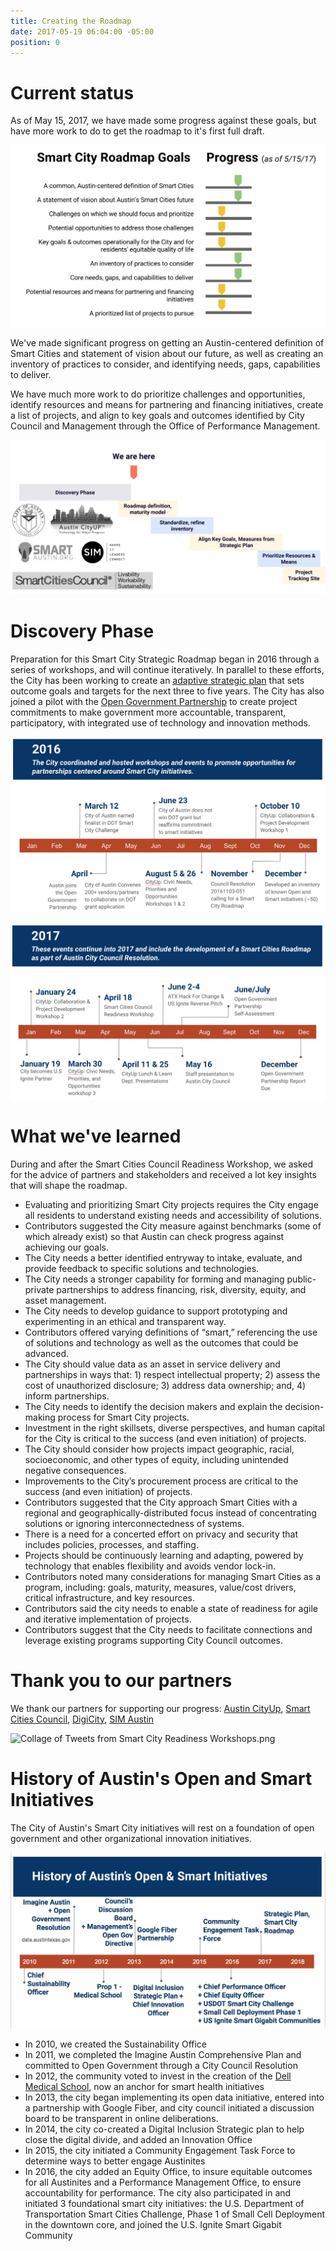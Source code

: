```yaml
---
title: Creating the Roadmap
date: 2017-05-19 06:04:00 -05:00
position: 0
---
```


# Current status

As of May 15, 2017, we have made some progress against these goals, but have more work to do to get the roadmap to it's first full draft.

![Smart City Roadmap Goal - Progress.png](/uploads/Smart%20City%20Roadmap%20Goal%20-%20Progress.png)

We've made significant progress on getting an Austin-centered definition of Smart Cities and statement of vision about our future, as well as creating an inventory of practices to consider, and identifying needs, gaps, capabilities to deliver.

We have much more work to do prioritize challenges and opportunities, identify resources and means for partnering and financing initiatives, create a list of projects, and align to key goals and outcomes identified by City Council and Management through the Office of Performance Management.

![Smart City Roadmap Project  Phases.png](/uploads/Smart%20City%20Roadmap%20Project%20%20Phases.png)

# Discovery Phase

Preparation for this Smart City Strategic Roadmap began in 2016 through a series of workshops, and will continue iteratively. In parallel to these efforts, the City has been working to create an [adaptive strategic plan](https://austinstrategicplan.bloomfire.com/) that sets outcome goals and targets for the next three to five years. The City has also joined a pilot with the [Open Government Partnership](https://opengovpartnership.bloomfire.com/?feed=recent) to create project commitments to make government more accountable, transparent, participatory, with integrated use of technology and innovation methods.

![Journey to Smart City Foundation - 2016](/uploads/Journey%20to%20Smart%20City%20Foundation%20-%202016.png)

![Journey to Smart City Foundation - 2017](/uploads/Journey%20to%20Smart%20City%20Foundation%20-%202017.png)

# What we've learned 

During and after the Smart Cities Council Readiness Workshop, we asked for the advice of partners and stakeholders and received a lot  key insights that will shape the roadmap.

* Evaluating and prioritizing Smart City projects requires the City engage all residents to understand existing needs and accessibility of solutions.
* Contributors suggested the City measure against benchmarks (some of which already exist) so that Austin can check progress against achieving our goals.
* The City needs a better identified entryway to intake, evaluate, and provide feedback to specific solutions and technologies.
* The City needs a stronger capability for forming and managing public-private partnerships to address financing, risk, diversity, equity, and asset management.
* The City needs to develop guidance to support prototyping and experimenting in an ethical and transparent way.
* Contributors offered varying definitions of “smart,” referencing the use of solutions and technology as well as the outcomes that could be advanced.
* The City should value data as an asset in service delivery and partnerships in ways that: 1) respect intellectual property; 2) assess the cost of unauthorized disclosure; 3) address data ownership; and, 4) inform partnerships.
* The City needs to identify the decision makers and explain the decision-making process for Smart City projects.
* Investment in the right skillsets, diverse perspectives, and human capital for the City is critical to the success (and even initiation) of projects.
* The City should consider how projects impact geographic, racial, socioeconomic, and other types of equity, including unintended negative consequences.
* Improvements to the City’s procurement process are critical to the success (and even initiation) of projects.
* Contributors suggested that the City approach Smart Cities with a regional and geographically-distributed focus instead of concentrating solutions or ignoring interconnectedness of systems.
* There is a need for a concerted effort on privacy and security that includes policies, processes, and staffing.
* Projects should be continuously learning and adapting, powered by technology that enables flexibility and avoids vendor lock-in.
* Contributors noted many considerations for managing Smart Cities as a program, including: goals, maturity, measures, value/cost drivers, critical infrastructure, and key resources.
* Contributors said the city needs to enable a state of readiness for agile and iterative implementation of projects.
* Contributors suggest that the City needs to facilitate connections and leverage existing programs supporting City Council outcomes. 

# Thank you to our partners

We thank our partners for supporting our progress: [Austin CityUp](http://austincityup.org/index.html), [Smart Cities Council](http://smartcitiescouncil.com/), [DigiCity](http://www.digi.city/), [SIM Austin](http://www.simnet.org/members/group.aspx?id=89573)

![Collage of Tweets from Smart City Readiness Workshops.png](/uploads/Collage%20of%20Tweets%20from%20Smart%20City%20Readiness%20Workshops.png) 

# History of Austin's Open and Smart Initiatives

The City of Austin's Smart City initiatives will rest on a foundation of open government and other organizational innovation initiatives. 

![History of Open and Smart](/uploads/History%20of%20Open%20and%20Smart.png)

* In 2010, we created the Sustainability Office 
* In 2011, we completed the Imagine Austin Comprehensive Plan and committed to Open Government through a City Council Resolution
* In 2012, the community voted to invest in the creation of the [Dell Medical School](https://dellmed.utexas.edu/community-investment), now an anchor for smart health initiatives
* In 2013, the city began implementing its open data initiative, entered into a partnership with Google Fiber, and city council initiated a discussion board to be transparent in online deliberations.
* In 2014, the city co-created a Digital Inclusion Strategic plan to help close the digital divide, and added an Innovation Office
* In 2015, the city initiated a Community Engagement Task Force to determine ways to better engage Austinites
* In 2016, the city added an Equity Office, to insure equitable outcomes for all Austinites and a Performance Management Office, to ensure accountability for performance. The city also participated in and initiated 3 foundational smart city initiatives: the U.S. Department of Transportation Smart Cities Challenge, Phase 1 of Small Cell Deployment in the downtown core, and joined the U.S. Ignite Smart Gigabit Community


